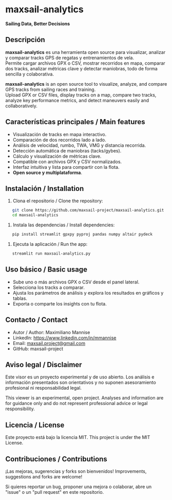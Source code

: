 # maxsail-analytics

**Sailing Data, Better Decisions**  

## Descripción

**maxsail-analytics** es una herramienta open source para visualizar, analizar y comparar tracks GPS de regatas y entrenamientos de vela.  
Permite cargar archivos GPX o CSV, mostrar recorridos en mapa, comparar dos tracks, analizar métricas clave y detectar maniobras, todo de forma sencilla y colaborativa.

**maxsail-analytics** is an open source tool to visualize, analyze, and compare GPS tracks from sailing races and training.  
Upload GPX or CSV files, display tracks on a map, compare two tracks, analyze key performance metrics, and detect maneuvers easily and collaboratively.

## Características principales / Main features

- Visualización de tracks en mapa interactivo.
- Comparación de dos recorridos lado a lado.
- Análisis de velocidad, rumbo, TWA, VMG y distancia recorrida.
- Detección automática de maniobras (tacks/gybes).
- Cálculo y visualización de métricas clave.
- Compatible con archivos GPX y CSV normalizados.
- Interfaz intuitiva y lista para compartir con la flota.
- **Open source y multiplataforma**.

## Instalación / Installation

1. Clona el repositorio / Clone the repository:

```sh
   git clone https://github.com/maxsail-project/maxsail-analytics.git
   cd maxsail-analytics
```

1. Instala las dependencias / Install dependencies:

```sh
   pip install streamlit gpxpy pyproj pandas numpy altair pydeck
```

1. Ejecuta la aplicación / Run the app:

```sh
   streamlit run maxsail-analytics.py
```

## Uso básico / Basic usage

- Sube uno o más archivos GPX o CSV desde el panel lateral.
- Selecciona los tracks a comparar.
- Ajusta los parámetros de análisis y explora los resultados en gráficos y tablas.
- Exporta o comparte los insights con tu flota.

## Contacto / Contact

- Autor / Author: Maximiliano Mannise
- LinkedIn: https://www.linkedin.com/in/mmannise
- Email: maxsail.project@gmail.com
- GitHub: maxsail-project

## Aviso legal / Disclaimer

Este visor es un proyecto experimental y de uso abierto.
Los análisis e información presentados son orientativos y no suponen asesoramiento profesional ni responsabilidad legal.

This viewer is an experimental, open project.
Analyses and information are for guidance only and do not represent professional advice or legal responsibility.

## Licencia / License

Este proyecto está bajo la licencia MIT.
This project is under the MIT License.

## Contribuciones / Contributions

¡Las mejoras, sugerencias y forks son bienvenidos!
Improvements, suggestions and forks are welcome!

Si quieres reportar un bug, proponer una mejora o colaborar, abre un "issue" o un "pull request" en este repositorio.

